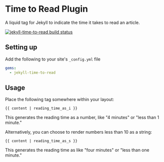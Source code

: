# Time to Read Plugin

A liquid tag for Jekyll to indicate the time it takes to read an article.

[![jekyll-time-to-read build status](https://api.travis-ci.org/gjtorikian/jekyll-time-to-read.png?branch=master)](https://travis-ci.org/gjtorikian/jekyll-time-to-read)

## Setting up

Add the following to your site's `_config.yml` file

```yml
gems:
  - jekyll-time-to-read
```

## Usage

Place the following tag somewhere within your layout:

`{{ content | reading_time_as_i }}`

This generates the reading time as a number, like "4 minutes" or "less than 1 minute."

Alternatively, you can choose to render numbers less than 10 as a string:

`{{ content | reading_time_as_s }}`

This generates the reading time as like "four minutes" or "less than one minute."
